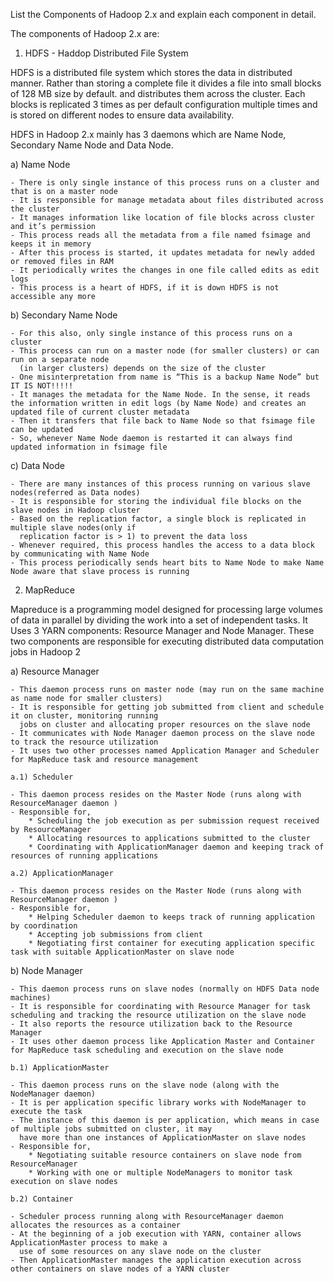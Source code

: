 List the Components of Hadoop 2.x and explain each component in detail. 

The components of Hadoop 2.x are:

1) HDFS - Haddop Distributed File System

 HDFS is a distributed file system which stores the data in distributed manner. 
 Rather than storing a complete file it divides a file into small blocks of 128 MB size by default.
 and distributes them across the cluster. Each blocks is replicated 3 times as per default configuration 
 multiple times and is stored on different nodes to ensure data availability. 

 HDFS in Hadoop 2.x mainly has 3 daemons 
 which are 
 Name Node, 
 Secondary Name Node and 
 Data Node.

 a) Name Node

    - There is only single instance of this process runs on a cluster and that is on a master node
    - It is responsible for manage metadata about files distributed across the cluster
    - It manages information like location of file blocks across cluster and it’s permission
    - This process reads all the metadata from a file named fsimage and keeps it in memory
    - After this process is started, it updates metadata for newly added or removed files in RAM
    - It periodically writes the changes in one file called edits as edit logs
    - This process is a heart of HDFS, if it is down HDFS is not accessible any more

 b) Secondary Name Node

    - For this also, only single instance of this process runs on a cluster
    - This process can run on a master node (for smaller clusters) or can run on a separate node 
      (in larger clusters) depends on the size of the cluster
    - One misinterpretation from name is “This is a backup Name Node” but IT IS NOT!!!!!
    - It manages the metadata for the Name Node. In the sense, it reads the information written in edit logs (by Name Node) and creates an updated file of current cluster metadata
    - Then it transfers that file back to Name Node so that fsimage file can be updated
    - So, whenever Name Node daemon is restarted it can always find updated information in fsimage file

 c) Data Node

    - There are many instances of this process running on various slave nodes(referred as Data nodes)
    - It is responsible for storing the individual file blocks on the slave nodes in Hadoop cluster
    - Based on the replication factor, a single block is replicated in multiple slave nodes(only if 
      replication factor is > 1) to prevent the data loss
    - Whenever required, this process handles the access to a data block by communicating with Name Node
    - This process periodically sends heart bits to Name Node to make Name Node aware that slave process is running


2) MapReduce 
 
 Mapreduce is a programming model designed for processing large volumes of data in parallel by dividing the work into a 
 set of independent tasks. It Uses 3 YARN components: Resource Manager and Node Manager. These two components are responsible 
 for executing distributed data computation jobs in Hadoop 2

 a) Resource Manager

    - This daemon process runs on master node (may run on the same machine as name node for smaller clusters)
    - It is responsible for getting job submitted from client and schedule it on cluster, monitoring running 
      jobs on cluster and allocating proper resources on the slave node
    - It communicates with Node Manager daemon process on the slave node to track the resource utilization
    - It uses two other processes named Application Manager and Scheduler for MapReduce task and resource management
 
    a.1) Scheduler

    - This daemon process resides on the Master Node (runs along with ResourceManager daemon )
    - Responsible for,
        * Scheduling the job execution as per submission request received by ResourceManager
        * Allocating resources to applications submitted to the cluster
        * Coordinating with ApplicationManager daemon and keeping track of resources of running applications

    a.2) ApplicationManager

    - This daemon process resides on the Master Node (runs along with ResourceManager daemon )
    - Responsible for,
        * Helping Scheduler daemon to keeps track of running application by coordination
        * Accepting job submissions from client
        * Negotiating first container for executing application specific task with suitable ApplicationMaster on slave node


 b) Node Manager

    - This daemon process runs on slave nodes (normally on HDFS Data node machines)
    - It is responsible for coordinating with Resource Manager for task scheduling and tracking the resource utilization on the slave node
    - It also reports the resource utilization back to the Resource Manager
    - It uses other daemon process like Application Master and Container for MapReduce task scheduling and execution on the slave node

    b.1) ApplicationMaster

    - This daemon process runs on the slave node (along with the NodeManager daemon)
    - It is per application specific library works with NodeManager to execute the task
    - The instance of this daemon is per application, which means in case of multiple jobs submitted on cluster, it may 
      have more than one instances of ApplicationMaster on slave nodes
    - Responsible for,
        * Negotiating suitable resource containers on slave node from ResourceManager
        * Working with one or multiple NodeManagers to monitor task execution on slave nodes

    b.2) Container

    - Scheduler process running along with ResourceManager daemon allocates the resources as a container
    - At the beginning of a job execution with YARN, container allows ApplicationMaster process to make a 
      use of some resources on any slave node on the cluster
    - Then ApplicationMaster manages the application execution across other containers on slave nodes of a YARN cluster

